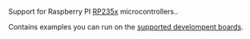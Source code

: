 Support for Raspberry PI [RP235x](https://www.raspberrypi.com/products/rp2350/) microcontrollers..

Contains examples you can run on the [supported develompent boards](devboard).